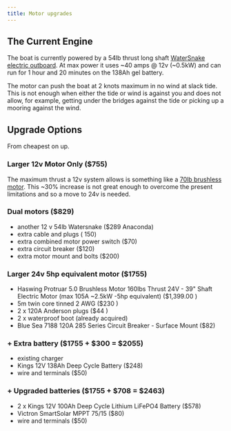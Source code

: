 ```yaml
---
title: Motor upgrades
---
```

##


## The Current Engine

The boat is currently powered by a 54lb thrust long shaft [WaterSnake electric outboard](https://www.watersnake.com.au/products/watersnake-venom-sxw-transom-mount-motors). At max power it uses ~40 amps @ 12v (~0.5kW) and can run for 1 hour and 20 minutes on the 138Ah gel battery.

The motor can push the boat at 2 knots maximum in no wind at slack tide. This is not enough when either the tide or wind is against you and does not allow, for example,  getting under the bridges against the tide or picking up a mooring against the wind.

## Upgrade Options

From cheapest on up.

### Larger 12v Motor Only ($755)

The maximum thrust a 12v system allows is something like a [70lb brushless motor](https://www.watersnake.com.au/collections/watersnake-electric-motors/products/watersnake-advance-brushless-transom-mount-motors). This ~30% increase is not great enough to overcome the present limitations and so a move to 24v is needed.

### Dual motors ($829)

* another 12 v 54lb Watersnake ($289 Anaconda)
* extra cable and plugs ($~$150)
* extra combined motor power switch ($70)
* extra circuit breaker ($120)
* extra motor mount and bolts ($200)

### Larger 24v 5hp equivalent motor ($1755)

* Haswing Protruar 5.0 Brushless Motor 160lbs Thrust 24V - 39" Shaft Electric Motor (max 105A ~2.5kW -5hp equivalent) ($1,399.00 )
* 5m twin core tinned  2 AWG ($230 )
* 2 x 120A Anderson plugs ($44 )
* 2 x waterproof boot (already acquired)
* Blue Sea 7188 120A 285 Series Circuit Breaker - Surface Mount ($82)

### + Extra battery ($1755 + $300 = $2055)

* existing charger
* Kings 12V 138Ah Deep Cycle Battery ($248)
* wire and terminals ($50)

### + Upgraded batteries ($1755 + $708 = $2463)

* 2 x Kings 12V 100Ah Deep Cycle Lithium LiFePO4 Battery ($578)
* Victron SmartSolar MPPT 75/15 ($80)
* wire and terminals ($50)
